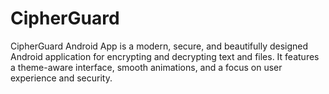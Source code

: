 # CipherGuard
CipherGuard Android App is a modern, secure, and beautifully designed Android application for encrypting and decrypting text and files. It features a theme-aware interface, smooth animations, and a focus on user experience and security.
